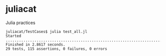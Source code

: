 juliacat
========

Julia practices

  	juliacat/TestCases$ julia test_all.jl
    Started
    ...................................................................................................................
    Finished in 2.8617 seconds.
    29 tests, 115 assertions, 0 failures, 0 errors
